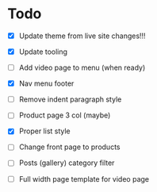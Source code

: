 # Todo

- [x] Update theme from live site changes!!!
- [x] Update tooling
- [ ] Add video page to menu (when ready)
- [x] Nav menu footer
- [ ] Remove indent paragraph style
- [ ] Product page 3 col (maybe)
- [x] Proper list style

- [ ] Change front page to products
- [ ] Posts (gallery) category filter
- [ ] Full width page template for video page 